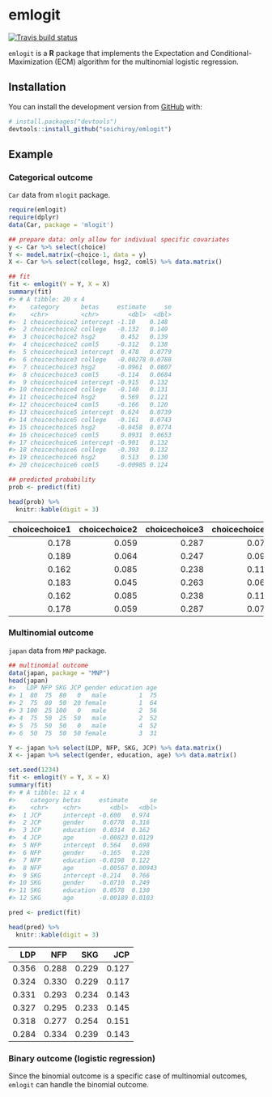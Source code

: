 
<!-- README.md is generated from README.Rmd. Please edit that file -->
emlogit
=======

<!-- badges: start -->
[![Travis build status](https://travis-ci.org/soichiroy/emlogit.svg?branch=master)](https://travis-ci.org/soichiroy/emlogit) <!-- badges: end -->

`emlogit` is a **R** package that implements the Expectation and Conditional-Maximization (ECM) algorithm for the multinomial logistic regression.

Installation
------------

You can install the development version from [GitHub](https://github.com/) with:

``` r
# install.packages("devtools")
devtools::install_github("soichiroy/emlogit")
```

Example
-------

### Categorical outcome

`Car` data from `mlogit` package.

``` r
require(emlogit)
require(dplyr)
data(Car, package = 'mlogit')

## prepare data: only allow for indiviual specific covariates
y <- Car %>% select(choice)
Y <- model.matrix(~choice-1, data = y)
X <- Car %>% select(college, hsg2, coml5) %>% data.matrix()
```

``` r
## fit
fit <- emlogit(Y = Y, X = X)
summary(fit)
#> # A tibble: 20 x 4
#>    category      betas     estimate     se
#>    <chr>         <chr>        <dbl>  <dbl>
#>  1 choicechoice2 intercept -1.10    0.148 
#>  2 choicechoice2 college   -0.132   0.149 
#>  3 choicechoice2 hsg2       0.452   0.139 
#>  4 choicechoice2 coml5     -0.312   0.138 
#>  5 choicechoice3 intercept  0.478   0.0779
#>  6 choicechoice3 college   -0.00278 0.0788
#>  7 choicechoice3 hsg2      -0.0961  0.0807
#>  8 choicechoice3 coml5     -0.114   0.0684
#>  9 choicechoice4 intercept -0.915   0.132 
#> 10 choicechoice4 college   -0.140   0.131 
#> 11 choicechoice4 hsg2       0.569   0.121 
#> 12 choicechoice4 coml5     -0.166   0.120 
#> 13 choicechoice5 intercept  0.624   0.0739
#> 14 choicechoice5 college   -0.161   0.0743
#> 15 choicechoice5 hsg2      -0.0458  0.0774
#> 16 choicechoice5 coml5      0.0931  0.0653
#> 17 choicechoice6 intercept -0.901   0.132 
#> 18 choicechoice6 college   -0.393   0.132 
#> 19 choicechoice6 hsg2       0.513   0.130 
#> 20 choicechoice6 coml5     -0.00985 0.124

## predicted probability
prob <- predict(fit)
```

``` r
head(prob) %>% 
  knitr::kable(digit = 3)
```

|  choicechoice1|  choicechoice2|  choicechoice3|  choicechoice4|  choicechoice5|  choicechoice6|
|--------------:|--------------:|--------------:|--------------:|--------------:|--------------:|
|          0.178|          0.059|          0.287|          0.071|          0.332|          0.072|
|          0.189|          0.064|          0.247|          0.099|          0.315|          0.086|
|          0.162|          0.085|          0.238|          0.115|          0.290|          0.110|
|          0.183|          0.045|          0.263|          0.062|          0.374|          0.073|
|          0.162|          0.085|          0.238|          0.115|          0.290|          0.110|
|          0.178|          0.059|          0.287|          0.071|          0.332|          0.072|

### Multinomial outcome

`japan` data from `MNP` package.

``` r
## multinomial outcome 
data(japan, package = "MNP")
head(japan)
#>   LDP NFP SKG JCP gender education age
#> 1  80  75  80   0   male         1  75
#> 2  75  80  50  20 female         1  64
#> 3 100  25 100   0   male         2  56
#> 4  75  50  25  50   male         2  52
#> 5  75  50  50   0   male         4  52
#> 6  50  75  50  50 female         3  31

Y <- japan %>% select(LDP, NFP, SKG, JCP) %>% data.matrix()
X <- japan %>% select(gender, education, age) %>% data.matrix()

set.seed(1234)
fit <- emlogit(Y = Y, X = X)
summary(fit)
#> # A tibble: 12 x 4
#>    category betas     estimate      se
#>    <chr>    <chr>        <dbl>   <dbl>
#>  1 JCP      intercept -0.600   0.974  
#>  2 JCP      gender     0.0778  0.316  
#>  3 JCP      education  0.0314  0.162  
#>  4 JCP      age       -0.00823 0.0129 
#>  5 NFP      intercept  0.564   0.698  
#>  6 NFP      gender    -0.165   0.228  
#>  7 NFP      education -0.0198  0.122  
#>  8 NFP      age       -0.00567 0.00943
#>  9 SKG      intercept -0.214   0.766  
#> 10 SKG      gender    -0.0710  0.249  
#> 11 SKG      education  0.0578  0.130  
#> 12 SKG      age       -0.00189 0.0103

pred <- predict(fit)
```

``` r
head(pred) %>% 
  knitr::kable(digit = 3)
```

|    LDP|    NFP|    SKG|    JCP|
|------:|------:|------:|------:|
|  0.356|  0.288|  0.229|  0.127|
|  0.324|  0.330|  0.229|  0.117|
|  0.331|  0.293|  0.234|  0.143|
|  0.327|  0.295|  0.233|  0.145|
|  0.318|  0.277|  0.254|  0.151|
|  0.284|  0.334|  0.239|  0.143|

### Binary outcome (logistic regression)

Since the binomial outcome is a specific case of multinomial outcomes, `emlogit` can handle the binomial outcome.
